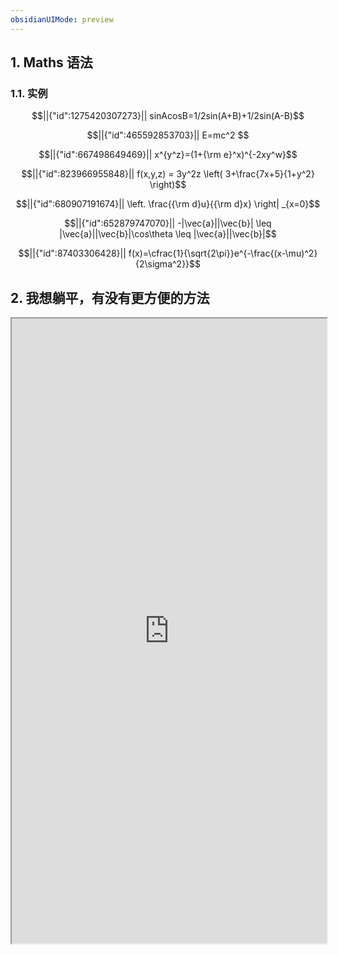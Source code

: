 ```yaml
---
obsidianUIMode: preview
---
```


## 1. Maths 语法

### 1.1. 实例

```math
||{"id":1275420307273}||
sinAcosB=1/2sin(A+B)+1/2sin(A-B)
```
```math
||{"id":465592853703}||
E=mc^2

```

```math
||{"id":667498649469}||
x^{y^z}=(1+{\rm e}^x)^{-2xy^w}
```
```math
||{"id":823966955848}||
f(x,y,z) = 3y^2z \left( 3+\frac{7x+5}{1+y^2} \right)
```
```math
||{"id":680907191674}||
\left. \frac{{\rm d}u}{{\rm d}x} \right| _{x=0}
```
```math
||{"id":652879747070}||
-|\vec{a}||\vec{b}| \leq |\vec{a}||\vec{b}|\cos\theta \leq |\vec{a}||\vec{b}|
```
```math
||{"id":87403306428}||

f(x)=\cfrac{1}{\sqrt{2\pi}}e^{-\frac{(x-\mu)^2}{2\sigma^2}}
```
 

## 2. 我想躺平，有没有更方便的方法

<iframe src="https://www.2weima.com/gongshi.html?gongshi=power" allow="fullscreen" allowfullscreen="" style="height:1000px;width:100%; aspect-ratio: 16 / 9; "></iframe>












